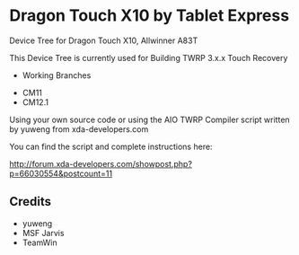 # Dragon Touch X10 by Tablet Express
Device Tree for Dragon Touch X10, Allwinner A83T

This Device Tree is currently used for Building TWRP 3.x.x Touch Recovery

+ Working Branches
- CM11
- CM12.1

Using your own source code or using the AIO TWRP Compiler script written by yuweng from xda-developers.com

You can find the script and complete instructions here:

http://forum.xda-developers.com/showpost.php?p=66030554&postcount=11


Credits
-------
- yuweng
- MSF Jarvis
- TeamWin
